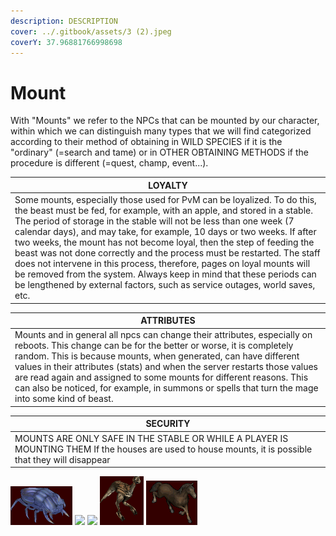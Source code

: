 ```yaml
---
description: DESCRIPTION
cover: ../.gitbook/assets/3 (2).jpeg
coverY: 37.96881766998698
---
```


# Mount

With "Mounts" we refer to the NPCs that can be mounted by our character, within which we can distinguish many types that we will find categorized according to their method of obtaining in WILD SPECIES if it is the "ordinary" (=search and tame) or in OTHER OBTAINING METHODS if the procedure is different (=quest, champ, event...).



| **L**OYALTY                                                                                                                                                                                                                                                                                                                                                                                                                                                                                                                                                                                                                                                                          |
| ------------------------------------------------------------------------------------------------------------------------------------------------------------------------------------------------------------------------------------------------------------------------------------------------------------------------------------------------------------------------------------------------------------------------------------------------------------------------------------------------------------------------------------------------------------------------------------------------------------------------------------------------------------------------------------ |
| Some mounts, especially those used for PvM can be loyalized. To do this, the beast must be fed, for example, with an apple, and stored in a stable. The period of storage in the stable will not be less than one week (7 calendar days), and may take, for example, 10 days or two weeks. If after two weeks, the mount has not become loyal, then the step of feeding the beast was not done correctly and the process must be restarted. The staff does not intervene in this process, therefore, pages on loyal mounts will be removed from the system. Always keep in mind that these periods can be lengthened by external factors, such as service outages, world saves, etc. |



| ATTRIBUTES                                                                                                                                                                                                                                                                                                                                                                                                                                                                    |
| ----------------------------------------------------------------------------------------------------------------------------------------------------------------------------------------------------------------------------------------------------------------------------------------------------------------------------------------------------------------------------------------------------------------------------------------------------------------------------- |
| Mounts and in general all npcs can change their attributes, especially on reboots. This change can be for the better or worse, it is completely random. This is because mounts, when generated, can have different values ​​in their attributes (stats) and when the server restarts those values ​​are read again and assigned to some mounts for different reasons. This can also be noticed, for example, in summons or spells that turn the mage into some kind of beast. |



| SECURITY                                                                                                                                              |
| ----------------------------------------------------------------------------------------------------------------------------------------------------- |
| MOUNTS ARE ONLY SAFE IN THE STABLE OR WHILE A PLAYER IS MOUNTING THEM If the houses are used to house mounts, it is possible that they will disappear |

![](<../.gitbook/assets/Escarabajo (1).gif>) ![](../.gitbook/assets/Caballo\_huesos.gif) ![](../.gitbook/assets/Oso\_guerra.gif) ![](../.gitbook/assets/Oclock.gif) ![](../.gitbook/assets/Mustang.gif)
